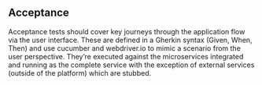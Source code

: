 ## Acceptance

Acceptance tests should cover key journeys through the application flow via the user interface. These are  defined in a Gherkin syntax (Given, When, Then) and use cucumber and webdriver.io to mimic a scenario from the user perspective. They’re executed against the microservices integrated and running as the complete service with the exception of external services (outside of the platform) which are stubbed.
